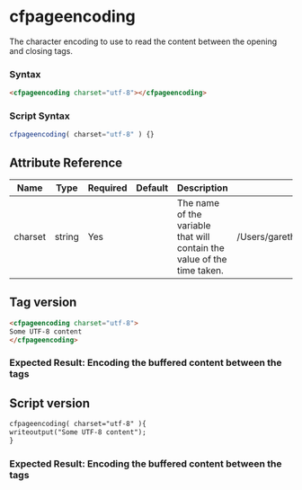 # cfpageencoding

The character encoding to use to read the content between the opening and closing tags.

### Syntax

```html
<cfpageencoding charset="utf-8"></cfpageencoding>
```

### Script Syntax

```javascript
cfpageencoding( charset="utf-8" ) {}
```

## Attribute Reference

| Name | Type | Required | Default | Description | Values |
| --- | --- | --- | --- | --- | --- |
| charset | string | Yes |  | The name of the variable that will contain the value of the time taken. | /Users/garethedwards/development/github/cfdocs/docs/tags/cfpageencoding.md|utf-16 |

## Tag version

```html
<cfpageencoding charset="utf-8">
Some UTF-8 content
</cfpageencoding>
```

### Expected Result: Encoding the buffered content between the tags

## Script version

```html
cfpageencoding( charset="utf-8" ){
writeoutput("Some UTF-8 content");
}
```

### Expected Result: Encoding the buffered content between the tags
